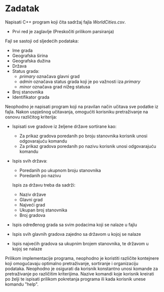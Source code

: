 # Zadatak


Napisati C++ program koji čita sadržaj fajla *WorldCities.csv*.
- Prvi red je zaglavlje (Preskočiti prilikom parsiranja)

Fajl se sastoji od sljedećih podataka:
- Ime grada
- Geografska širina
- Geografska dužina
- Država
- Status grada: 
  - *primary* označava glavni grad 
  - *admin* označava status grada koji je po važnosti iza *primary*
  - *minor* označava grad nižeg statusa
- Broj stanovnika
- Identifikator grada 

Neophodno je napisati program koji na pravilan način učitava sve podatke iz fajla. 
Nakon uspješnog učitavanja, omogućiti korisniku pretraživanje na osnovu različitog kriterija:
- Ispisati sve gradove iz željene države sortirane kao:
  - Za prikaz gradova poredanih po broju stanovnika korisnik unosi odgovarajuću komandu
  - Za prikaz gradova poredanih po nazivu korisnik unosi odgovarajuću komandu
- Ispis svih država:
  - Poredanih po ukupnom broju stanovnika
  - Poredanih po nazivu

  Ispis za državu treba da sadrži:
  - Naziv države
  - Glavni grad
  - Najveći grad
  - Ukupan broj stanovnika
  - Broj gradova
- Ispis određenog grada sa svim podacima koji se nalaze u fajlu
- Ispis svih glavnih gradova zajedno sa državom u kojoj se nalaze
- Ispis najvećih gradova sa ukupnim brojem stanovnika, te državom u kojoj se nalaze


Prilikom implementacije programa, neophodno je koristiti različite kontejnere koji omogućavaju optimalno pretraživanje, sortiranje i organizaciju podataka.
Neophodno je osigurati da korisnik konstantno unosi komande za pretraživanje po različitim kriterijima. 
Nazive komandi koje korisnik kreirati po želji te ispisati prilikom pokretanja programa ili kada korisnik unese komandu "help".


